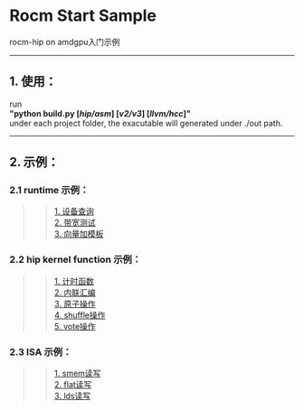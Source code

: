 Rocm Start Sample
====
rocm-hip on amdgpu入门示例

---
## 1. 使用：
run  
**"python build.py [*hip/asm*] [*v2/v3*] [*llvm/hcc*]"**  
under each project folder, the exacutable will generated under ./out path.  

----
## 2. 示例：
### 2.1 runtime 示例：
>>[1. 设备查询](https://github.com/feifei14119/rocm_start_sample/tree/master/DeviceInfo)  
>>[2. 带宽测试](https://github.com/feifei14119/rocm_start_sample/tree/master/MemBandwidth)  
>>[3. 向量加模板](https://github.com/feifei14119/rocm_start_sample/tree/master/VectorAdd) 
  
### 2.2 hip kernel function 示例：
>>[1. 计时函数](https://github.com/feifei14119/rocm_start_sample/tree/master/ClockFunc)  
>>[2. 内联汇编](https://github.com/feifei14119/rocm_start_sample/tree/master/InlineAsm)  
>>[3. 原子操作](https://github.com/feifei14119/rocm_start_sample/tree/master/AtomicFunc)  
>>[4. shuffle操作](https://github.com/feifei14119/rocm_start_sample/tree/master/ShuffleFunc)  
>>[5. vote操作](https://github.com/feifei14119/rocm_start_sample/tree/master/VoteFunc)  
  
### 2.3 ISA 示例：
>>[1. smem读写](https://github.com/feifei14119/rocm_start_sample/tree/master/SmemInstr)  
>>[2. flat读写](https://github.com/feifei14119/rocm_start_sample/tree/master/FlatInstr)  
>>[3. lds读写](https://github.com/feifei14119/rocm_start_sample/tree/master/LdsWrInstr)  
